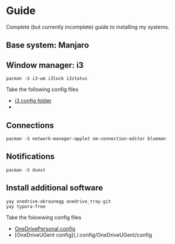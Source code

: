 # Guide

Complete (but currently incomplete) guide to installing my systems.

## Base system: Manjaro

## Window manager: i3

```
pacman -S i3-wm i3lock i3status
```

Take the following config files

- [i3 config folder](./.config/i3/)
-

## Connections

```
pacman -S network-manager-applet nm-connection-editor blueman
```

## Notifications

```
pacman -S dunst
```

## Install additional software

```
yay onedrive-abraunegg onedrive_tray-git
yay typora-free
``` 

Take the folowwing config files

- [OneDrivePersonal config](./.config/OneDrivePersonal/config)
- [OneDriveUGent config](./.config/OneDriveUGent/config
